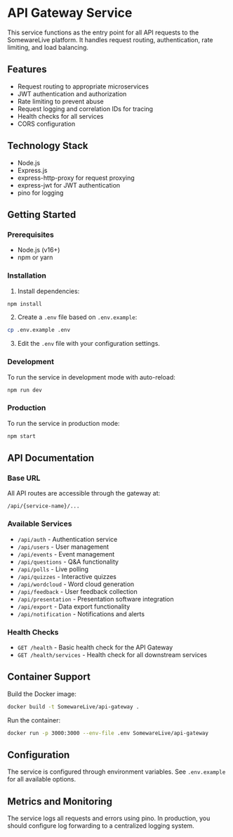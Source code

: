 # API Gateway Service

This service functions as the entry point for all API requests to the SomewareLive platform. It handles request routing, authentication, rate limiting, and load balancing.

## Features

- Request routing to appropriate microservices
- JWT authentication and authorization
- Rate limiting to prevent abuse
- Request logging and correlation IDs for tracing
- Health checks for all services
- CORS configuration

## Technology Stack

- Node.js
- Express.js
- express-http-proxy for request proxying
- express-jwt for JWT authentication
- pino for logging

## Getting Started

### Prerequisites

- Node.js (v16+)
- npm or yarn

### Installation

1. Install dependencies:
```bash
npm install
```

2. Create a `.env` file based on `.env.example`:
```bash
cp .env.example .env
```

3. Edit the `.env` file with your configuration settings.

### Development

To run the service in development mode with auto-reload:

```bash
npm run dev
```

### Production

To run the service in production mode:

```bash
npm start
```

## API Documentation

### Base URL

All API routes are accessible through the gateway at:

```
/api/{service-name}/...
```

### Available Services

- `/api/auth` - Authentication service
- `/api/users` - User management
- `/api/events` - Event management
- `/api/questions` - Q&A functionality
- `/api/polls` - Live polling
- `/api/quizzes` - Interactive quizzes
- `/api/wordcloud` - Word cloud generation
- `/api/feedback` - User feedback collection
- `/api/presentation` - Presentation software integration
- `/api/export` - Data export functionality
- `/api/notification` - Notifications and alerts

### Health Checks

- `GET /health` - Basic health check for the API Gateway
- `GET /health/services` - Health check for all downstream services

## Container Support

Build the Docker image:

```bash
docker build -t SomewareLive/api-gateway .
```

Run the container:

```bash
docker run -p 3000:3000 --env-file .env SomewareLive/api-gateway
```

## Configuration

The service is configured through environment variables. See `.env.example` for all available options.

## Metrics and Monitoring

The service logs all requests and errors using pino. In production, you should configure log forwarding to a centralized logging system.